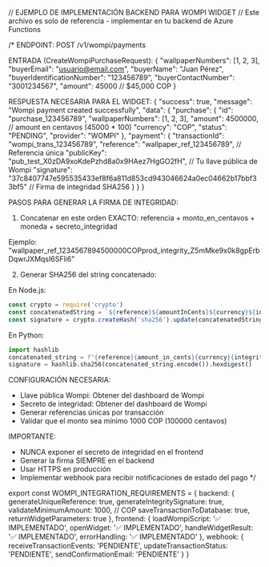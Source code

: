 // EJEMPLO DE IMPLEMENTACIÓN BACKEND PARA WOMPI WIDGET
// Este archivo es solo de referencia - implementar en tu backend de Azure Functions

/\*
ENDPOINT: POST /v1/wompi/payments

ENTRADA (CreateWompiPurchaseRequest):
{
"wallpaperNumbers": [1, 2, 3],
"buyerEmail": "usuario@email.com",
"buyerName": "Juan Pérez",
"buyerIdentificationNumber": "123456789",
"buyerContactNumber": "3001234567",
"amount": 45000 // $45,000 COP
}

RESPUESTA NECESARIA PARA EL WIDGET:
{
"success": true,
"message": "Wompi payment created successfully",
"data": {
"purchase": {
"id": "purchase_123456789",
"wallpaperNumbers": [1, 2, 3],
"amount": 4500000, // amount en centavos (45000 \* 100)
"currency": "COP",
"status": "PENDING",
"provider": "WOMPI"
},
"payment": {
"transactionId": "wompi_trans_123456789",
"reference": "wallpaper_ref_123456789", // Referencia única
"publicKey": "pub_test_X0zDA9xoKdePzhd8a0x9HAez7HgGO2fH", // Tu llave pública de Wompi
"signature": "37c8407747e595535433ef8f6a811d853cd943046624a0ec04662b17bbf33bf5" // Firma de integridad SHA256
}
}
}

PASOS PARA GENERAR LA FIRMA DE INTEGRIDAD:

1. Concatenar en este orden EXACTO:
   referencia + monto_en_centavos + moneda + secreto_integridad

Ejemplo:
"wallpaper_ref_1234567894500000COPprod_integrity_Z5mMke9x0k8gpErbDqwrJXMqsI6SFli6"

2. Generar SHA256 del string concatenado:

En Node.js:

```javascript
const crypto = require('crypto')
const concatenatedString = `${reference}${amountInCents}${currency}${integritySecret}`
const signature = crypto.createHash('sha256').update(concatenatedString).digest('hex')
```

En Python:

```python
import hashlib
concatenated_string = f"{reference}{amount_in_cents}{currency}{integrity_secret}"
signature = hashlib.sha256(concatenated_string.encode()).hexdigest()
```

CONFIGURACIÓN NECESARIA:

- Llave pública Wompi: Obtener del dashboard de Wompi
- Secreto de integridad: Obtener del dashboard de Wompi
- Generar referencias únicas por transacción
- Validar que el monto sea mínimo 1000 COP (100000 centavos)

IMPORTANTE:

- NUNCA exponer el secreto de integridad en el frontend
- Generar la firma SIEMPRE en el backend
- Usar HTTPS en producción
- Implementar webhook para recibir notificaciones de estado del pago
  \*/

export const WOMPI_INTEGRATION_REQUIREMENTS = {
backend: {
generateUniqueReference: true,
generateIntegritySignature: true,
validateMinimumAmount: 1000, // COP
saveTransactionToDatabase: true,
returnWidgetParameters: true
},
frontend: {
loadWompiScript: '✅ IMPLEMENTADO',
openWidget: '✅ IMPLEMENTADO',
handleWidgetResult: '✅ IMPLEMENTADO',
errorHandling: '✅ IMPLEMENTADO'
},
webhook: {
receiveTransactionEvents: 'PENDIENTE',
updateTransactionStatus: 'PENDIENTE',
sendConfirmationEmail: 'PENDIENTE'
}
}
